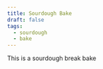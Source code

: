 ```yaml
---
title: Sourdough Bake
draft: false
tags:
  - sourdough
  - bake
---
```

This is a sourdough break bake